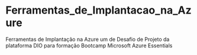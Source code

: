 # Ferramentas_de_Implantacao_na_Azure
Ferramentas de Implantação na Azure um de Desafio de Projeto da plataforma DIO para formação Bootcamp Microsoft Azure Essentials
